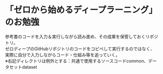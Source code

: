 # 「ゼロから始めるディープラーニング」のお勉強

参考書のコードを入力＆実行しながら読み進め、その成果を保管しておくリポジトリ。  
ゼロディープのGitHubリポジトリのコードをコピペして実行するのではなく、実際に自分で入力しながらコード・仕組み等を追っていく。  
※右記ディレクトリは例外とする：共通で使用するソースコードcommon、データセットdataset